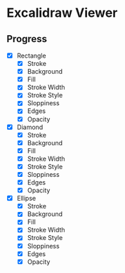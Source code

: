 # Excalidraw Viewer

## Progress
* [x] Rectangle
  * [x] Stroke
  * [x] Background
  * [x] Fill
  * [x] Stroke Width
  * [x] Stroke Style
  * [x] Sloppiness
  * [x] Edges
  * [x] Opacity
* [x] Diamond
  * [x] Stroke
  * [x] Background
  * [x] Fill
  * [x] Stroke Width
  * [x] Stroke Style
  * [x] Sloppiness
  * [x] Edges
  * [x] Opacity
* [x] Ellipse
  * [x] Stroke
  * [x] Background
  * [x] Fill
  * [x] Stroke Width
  * [x] Stroke Style
  * [x] Sloppiness
  * [x] Edges
  * [x] Opacity
